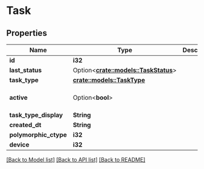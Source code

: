 # Task

## Properties

Name | Type | Description | Notes
------------ | ------------- | ------------- | -------------
**id** | **i32** |  | [readonly]
**last_status** | Option<[**crate::models::TaskStatus**](TaskStatus.md)> |  | [readonly]
**task_type** | [**crate::models::TaskType**](TaskType.md) |  | 
**active** | Option<**bool**> |  | [optional][default to true]
**task_type_display** | **String** |  | [readonly]
**created_dt** | **String** |  | [readonly]
**polymorphic_ctype** | **i32** |  | [readonly]
**device** | **i32** |  | 

[[Back to Model list]](../README.md#documentation-for-models) [[Back to API list]](../README.md#documentation-for-api-endpoints) [[Back to README]](../README.md)


